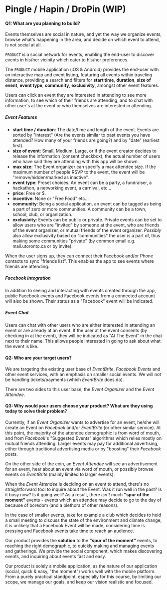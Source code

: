 # Pingle / Hapin / DroPin (WIP)

#### Q1: What are you planning to build?

Events themselves are social in nature, and yet the way we organize events,
browse what's happening in the area, and decide on which event to attend,
is not social at all.

`PRODUCT` is a social network for events, enabling the end-user to discover
events in his/her vicinity which cater to his/her preferences.

The `PRODUCT` mobile application (iOS & Android) provides the end-user
with an interactive map and event listing, featuring all events within
traveling distance, providing a search and filters for __start time__,
__duration__, __size of event__, __event type__, __community__, __exclusivity__,
amongst other event features.

Users can click an event they are interested in attending to see more
information, to see which of their friends are attending, and to chat with
other user's at the event or who themselves are interested in attending.

##### Event Features

 * __start time / duration__: The date/time and length of the event. Events
 are sorted by "interest" (Are the events similar to past events you have
 attended? How many of your friends are going?) and by "date" (earliest first).
 * __size of event__: Small, Medium, Large, or if the event creator decides to
 release the information (consent checkbox), the actual number of users
 who have said they are attending with this app will be shown.
 * __max size__: The Event organizer can specify a max attendee size. If the maximum
 number of people RSVP to the event, the event will be "remove/hidden/marked as inactive".
 * __event type__: Preset choices. An event can be a party, a fundraiser,
 a hackathon, a networking event, a carnival, etc...
 * __price__: Free or $.
 * __incentive__: None or "Free Food" etc...
 * __community__: Being a social application, an event can be tagged as being
 a part of zero or more communities. A community can be a town, school, club,
 or organization.
 * __exclusivity__: Events can be public or private. Private events can be set
 to allow users who are "invited" by someone at the event, who are friends of
 the event organizer, or mutual friends of the event organizer. *Possibly*
 also allow exclusivity based on "communities" the user is a part of, thus
 making some communities "private" (by common email e.g. mail.utoronto.ca or
 by invite).

When the user signs up, they can connect their Facebook and/or Phone contacts
to sync "friends list". This enables the app to see events where friends are
attending.

##### Facebook Integration
In addition to seeing and interacting with events created through the app,
public Facebook events and Facebook events from a connected account will
also be shown. Their status as a "Facebook" event will be indicated.

##### Event Chat
Users can chat with other users who are either interested in attending an event
or are already at an event. If the user at the event consents (by checking in
at the event), they will be indicated as "At The Event" in the chat next to
their name. This allows people interested in going to ask about what the event
is like.

#### Q2: Who are your target users?

We are targeting the existing user base of _EventBrite_, _Facebook Events_ and
other event services, with an emphasis on smaller social events. We will
not be handling tickets/payments (which _EventBrite_ does do).

There are two sides to this user base, the _Event Organizer_ and the _Event Attendee_.

#### Q3: Why would your users choose your product? What are they using today to solve their problem?

Currently, if an _Event Organizer_ wants to advertise for an event, he/she
will create an Event on _Facebook_ and/or _EventBrite_ (or other similar service).
At this point, the majority of the attendee demographic is from word of mouth,
and from _Facebook_'s "Suggested Events" algorithms which relies mostly on mutual
friends attending. Larger events may pay for additional advertising, either
through traditional advertising media or by "boosting" their _Facebook_ posts.

On the other side of the coin, an _Event Attendee_ will see an advertisement
for an event, hear about an event via word of mouth, or possibly browse events
on _EventBrite_ (mainly limited to larger events).

When the _Event Attendee_ is deciding on an event to attend, there's no
straightforward tool to inquire about the Event. Was it run well in the past?
Is it busy now? Is it going well? As a result, there _isn't_ much __"spur of the moment"__
events - events which an attendee may decide to go to the day of because of
boredom (and a plethora of other reasons).

In the case of smaller events, take for example a club which decides to hold
a small meeting to discuss the state of the environment and climate change, it
is unlikely that a Facebook Event will be made, considering time is pressing and
Facebook events take time to reach an audience.

Our product provides the __solution__ to the __"spur of the moment"__ events, to
reaching the right demographic, to quickly making and managing events and gatherings.
We provide the social component, which makes discovering events, and inquiring
about events fast and easy.

Our product is solely a mobile application, as the nature of our application
(social, quick & easy, "the moment") works well with the mobile platform.
From a purely practical standpoint, especially for this course, by limiting our
scope, we manage our goals, and keep our vision realistic and focused.
